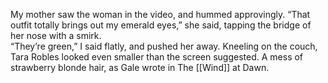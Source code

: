My mother saw the woman in the video, and hummed approvingly. “That outfit totally brings out my emerald eyes,” she said, tapping the bridge of her nose with a smirk.  
“They’re green,” I said flatly, and pushed her away. Kneeling on the couch, Tara Robles looked even smaller than the screen suggested. A mess of strawberry blonde hair, as Gale wrote in The [[Wind]] at Dawn.